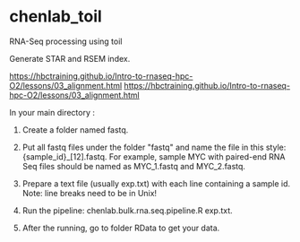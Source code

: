 # chenlab_toil
RNA-Seq processing using toil

Generate STAR and RSEM index.

https://hbctraining.github.io/Intro-to-rnaseq-hpc-O2/lessons/03_alignment.html
https://hbctraining.github.io/Intro-to-rnaseq-hpc-O2/lessons/03_alignment.html

In your main directory : 

1. Create a folder named fastq.

2. Put all fastq files under the folder "fastq" and name the file in this style: {sample_id}_[12].fastq. 
   For example, sample MYC with paired-end RNA Seq files should be named as MYC_1.fastq and MYC_2.fastq.
  
3. Prepare a text file (usually exp.txt) with each line containing a sample id. Note: line breaks need to be in Unix!

4. Run the pipeline: chenlab.bulk.rna.seq.pipeline.R exp.txt.

5. After the running, go to folder RData to get your data. 

